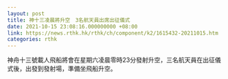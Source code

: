 ```yaml
---
layout: post
title: 神十三凌晨將升空　3名航天員出席出征儀式
date: 2021-10-15 23:08:16.000000000 +08:00
link: https://news.rthk.hk/rthk/ch/component/k2/1615432-20211015.htm
categories: rthk
---
```


神舟十三號載人飛船將會在星期六凌晨零時23分發射升空，三名航天員在出征儀式後，出發到發射場，準備坐飛船升空。
